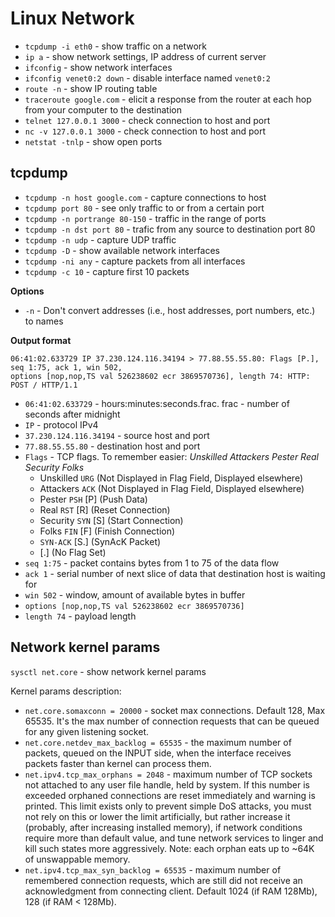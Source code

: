 # Linux Network

- `tcpdump -i eth0` - show traffic on a network
- `ip a` - show network settings, IP address of current server
- `ifconfig` - show network interfaces
- `ifconfig venet0:2 down` - disable interface named `venet0:2`
- `route -n` - show IP routing table
- `traceroute google.com` - elicit a response from the router at each hop from your computer to the destination
- `telnet 127.0.0.1 3000` - check connection to host and port
- `nc -v 127.0.0.1 3000` - check connection to host and port
- `netstat -tnlp` - show open ports

## tcpdump

- `tcpdump -n host google.com` - capture connections to host
- `tcpdump port 80` - see only traffic to or from a certain port
- `tcpdump -n portrange 80-150` - traffic in the range of ports
- `tcpdump -n dst port 80` - trafic from any source to destination port 80
- `tcpdump -n udp` - capture UDP traffic
- `tcpdump -D` - show available network interfaces
- `tcpdump -ni any` - capture packets from all interfaces
- `tcpdump -c 10` - capture first 10 packets

**Options**

- `-n` - Don't convert addresses (i.e., host addresses, port numbers, etc.) to names

**Output format**

```
06:41:02.633729 IP 37.230.124.116.34194 > 77.88.55.55.80: Flags [P.], seq 1:75, ack 1, win 502, 
options [nop,nop,TS val 526238602 ecr 3869570736], length 74: HTTP: POST / HTTP/1.1
```
- `06:41:02.633729` - hours:minutes:seconds.frac. frac - number of seconds after midnight
- `IP` - protocol IPv4
- `37.230.124.116.34194` - source host and port
- `77.88.55.55.80` - destination host and port
- `Flags` - TCP flags. To remember easier: *Unskilled Attackers Pester Real Security Folks*
    - Unskilled `URG` (Not Displayed in Flag Field, Displayed elsewhere) 
    - Attackers `ACK` (Not Displayed in Flag Field, Displayed elsewhere)
    - Pester `PSH` [P] (Push Data)
    - Real `RST` [R] (Reset Connection)
    - Security `SYN` [S] (Start Connection)
    - Folks `FIN` [F] (Finish Connection)
    - `SYN-ACK` [S.] (SynAcK Packet)
    - [.] (No Flag Set)
- `seq 1:75` - packet contains bytes from 1 to 75 of the data flow
- `ack 1` - serial number of next slice of data that destination host is waiting for
- `win 502` - window, amount of available bytes in buffer
- `options [nop,nop,TS val 526238602 ecr 3869570736]`
- `length 74` - payload length

## Network kernel params

`sysctl net.core` - show network kernel params

Kernel params description:

- `net.core.somaxconn = 20000` - socket max connections. Default 128, Max 65535. It's the max number of connection requests that can be queued for any given listening socket.
- `net.core.netdev_max_backlog = 65535` - the maximum number of packets, queued on the INPUT side, when the interface receives packets faster than kernel can process them.
- `net.ipv4.tcp_max_orphans = 2048` - maximum number of TCP sockets not attached to any user file handle, held by system. If this number is exceeded orphaned connections are reset immediately and warning is printed. This limit exists only to prevent simple DoS attacks, you must not rely on this or lower the limit artificially, but rather increase it (probably, after increasing installed memory), if network conditions require more than default value, and tune network services to linger and kill such states more aggressively. Note: each orphan eats up to ~64K of unswappable memory.
- `net.ipv4.tcp_max_syn_backlog = 65535` - maximum number of remembered connection requests, which are still did not receive an acknowledgment from connecting client. Default 1024 (if RAM 128Mb), 128 (if RAM < 128Mb).
